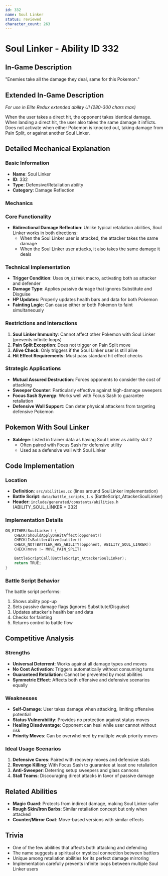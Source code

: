 ```yaml
---
id: 332
name: Soul Linker
status: reviewed
character_count: 263
---
```


# Soul Linker - Ability ID 332

## In-Game Description
"Enemies take all the damage they deal, same for this Pokemon."

## Extended In-Game Description
*For use in Elite Redux extended ability UI (280-300 chars max)*

When the user takes a direct hit, the opponent takes identical damage. When landing a direct hit, the user also takes the same damage it inflicts. Does not activate when either Pokemon is knocked out, taking damage from Pain Split, or against another Soul Linker.

## Detailed Mechanical Explanation

### Basic Information
- **Name**: Soul Linker
- **ID**: 332
- **Type**: Defensive/Retaliation ability
- **Category**: Damage Reflection

### Mechanics

### Core Functionality
- **Bidirectional Damage Reflection**: Unlike typical retaliation abilities, Soul Linker works in both directions:
  - When the Soul Linker user is attacked, the attacker takes the same damage
  - When the Soul Linker user attacks, it also takes the same damage it deals

### Technical Implementation
- **Trigger Condition**: Uses `ON_EITHER` macro, activating both as attacker and defender
- **Damage Type**: Applies passive damage that ignores Substitute and Disguise
- **HP Updates**: Properly updates health bars and data for both Pokemon
- **Fainting Logic**: Can cause either or both Pokemon to faint simultaneously

### Restrictions and Interactions
1. **Soul Linker Immunity**: Cannot affect other Pokemon with Soul Linker (prevents infinite loops)
2. **Pain Split Exception**: Does not trigger on Pain Split move
3. **Alive Check**: Only triggers if the Soul Linker user is still alive
4. **Hit Effect Requirements**: Must pass standard hit effect checks

### Strategic Applications
- **Mutual Assured Destruction**: Forces opponents to consider the cost of attacking
- **Sweeper Counter**: Particularly effective against high-damage sweepers
- **Focus Sash Synergy**: Works well with Focus Sash to guarantee retaliation
- **Defensive Wall Support**: Can deter physical attackers from targeting defensive Pokemon

## Pokemon With Soul Linker
- **Sableye**: Listed in trainer data as having Soul Linker as ability slot 2
  - Often paired with Focus Sash for defensive utility
  - Used as a defensive wall with Soul Linker

## Code Implementation

### Location
- **Definition**: `src/abilities.cc` (lines around SoulLinker implementation)
- **Battle Script**: `data/battle_scripts_1.s` (BattleScript_AttackerSoulLinker)
- **Header**: `include/generated/constants/abilities.h` (ABILITY_SOUL_LINKER = 332)

### Implementation Details
```cpp
ON_EITHER(SoulLinker) {
    CHECK(ShouldApplyOnHitAffect(opponent))
    CHECK(IsBattlerAlive(battler))
    CHECK_NOT(BATTLER_HAS_ABILITY(opponent, ABILITY_SOUL_LINKER))
    CHECK(move != MOVE_PAIN_SPLIT)

    BattleScriptCall(BattleScript_AttackerSoulLinker);
    return TRUE;
}
```

### Battle Script Behavior
The battle script performs:
1. Shows ability pop-up
2. Sets passive damage flags (ignores Substitute/Disguise)
3. Updates attacker's health bar and data
4. Checks for fainting
5. Returns control to battle flow

## Competitive Analysis

### Strengths
- **Universal Deterrent**: Works against all damage types and moves
- **No Cost Activation**: Triggers automatically without consuming turns
- **Guaranteed Retaliation**: Cannot be prevented by most abilities
- **Symmetric Effect**: Affects both offensive and defensive scenarios equally

### Weaknesses
- **Self-Damage**: User takes damage when attacking, limiting offensive potential
- **Status Vulnerability**: Provides no protection against status moves
- **Healing Disadvantage**: Opponent can heal while user cannot without risk
- **Priority Moves**: Can be overwhelmed by multiple weak priority moves

### Ideal Usage Scenarios
1. **Defensive Cores**: Paired with recovery moves and defensive stats
2. **Revenge Killing**: With Focus Sash to guarantee at least one retaliation
3. **Anti-Sweeper**: Deterring setup sweepers and glass cannons
4. **Stall Teams**: Discouraging direct attacks in favor of passive damage

## Related Abilities
- **Magic Guard**: Protects from indirect damage, making Soul Linker safer
- **Rough Skin/Iron Barbs**: Similar retaliation concept but only when attacked
- **Counter/Mirror Coat**: Move-based versions with similar effects

## Trivia
- One of the few abilities that affects both attacking and defending
- The name suggests a spiritual or mystical connection between battlers
- Unique among retaliation abilities for its perfect damage mirroring
- Implementation carefully prevents infinite loops between multiple Soul Linker users